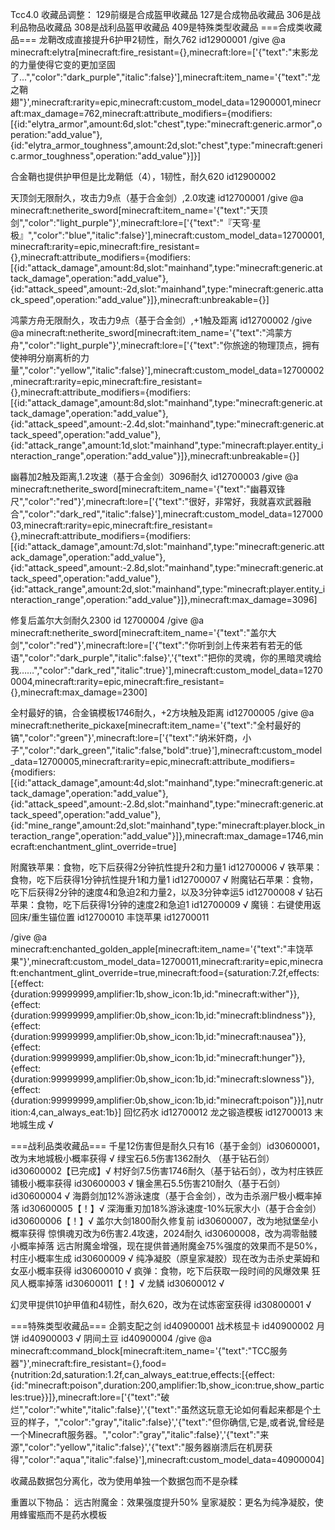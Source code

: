 Tcc4.0
收藏品调整：
129前缀是合成盔甲收藏品 
127是合成物品收藏品 
306是战利品物品收藏品 
308是战利品盔甲收藏品
409是特殊类型收藏品
===合成类收藏品===
龙鞘改成直接提升6护甲2韧性，耐久762 id12900001
/give @a minecraft:elytra[minecraft:fire_resistant={},minecraft:lore=['{"text":"末影龙的力量使得它变的更加坚固了...","color":"dark_purple","italic":false}'],minecraft:item_name='{"text":"龙之鞘翅"}',minecraft:rarity=epic,minecraft:custom_model_data=12900001,minecraft:max_damage=762,minecraft:attribute_modifiers={modifiers:[{id:"elytra_armor",amount:6d,slot:"chest",type:"minecraft:generic.armor",operation:"add_value"},{id:"elytra_armor_toughness",amount:2d,slot:"chest",type:"minecraft:generic.armor_toughness",operation:"add_value"}]}]

合金鞘也提供护甲但是比龙鞘低（4），1韧性，耐久620 id12900002

天顶剑无限耐久，攻击力9点（基于合金剑）,2.0攻速 id12700001
/give @a minecraft:netherite_sword[minecraft:item_name='{"text":"天顶剑","color":"light_purple"}',minecraft:lore=['{"text":"『天穹·星极』","color":"blue","italic":false}'],minecraft:custom_model_data=12700001,minecraft:rarity=epic,minecraft:fire_resistant={},minecraft:attribute_modifiers={modifiers:[{id:"attack_damage",amount:8d,slot:"mainhand",type:"minecraft:generic.attack_damage",operation:"add_value"},{id:"attack_speed",amount:-2d,slot:"mainhand",type:"minecraft:generic.attack_speed",operation:"add_value"}]},minecraft:unbreakable={}]

鸿蒙方舟无限耐久，攻击力9点（基于合金剑）,+1触及距离 id12700002
/give @a minecraft:netherite_sword[minecraft:item_name='{"text":"鸿蒙方舟","color":"light_purple"}',minecraft:lore=['{"text":"你旅途的物理顶点，拥有使神明分崩离析的力量","color":"yellow","italic":false}'],minecraft:custom_model_data=12700002,minecraft:rarity=epic,minecraft:fire_resistant={},minecraft:attribute_modifiers={modifiers:[{id:"attack_damage",amount:8d,slot:"mainhand",type:"minecraft:generic.attack_damage",operation:"add_value"},{id:"attack_speed",amount:-2.4d,slot:"mainhand",type:"minecraft:generic.attack_speed",operation:"add_value"},{id:"attack_range",amount:1d,slot:"mainhand",type:"minecraft:player.entity_interaction_range",operation:"add_value"}]},minecraft:unbreakable={}]

幽暮加2触及距离,1.2攻速（基于合金剑）3096耐久 id12700003
/give @a minecraft:netherite_sword[minecraft:item_name='{"text":"幽暮双锋尺","color":"red"}',minecraft:lore=['{"text":"很好，非常好，我就喜欢武器融合","color":"dark_red","italic":false}'],minecraft:custom_model_data=12700003,minecraft:rarity=epic,minecraft:fire_resistant={},minecraft:attribute_modifiers={modifiers:[{id:"attack_damage",amount:7d,slot:"mainhand",type:"minecraft:generic.attack_damage",operation:"add_value"},{id:"attack_speed",amount:-2.8d,slot:"mainhand",type:"minecraft:generic.attack_speed",operation:"add_value"},{id:"attack_range",amount:2d,slot:"mainhand",type:"minecraft:player.entity_interaction_range",operation:"add_value"}]},minecraft:max_damage=3096]

修复后盖尔大剑耐久2300 id 12700004
/give @a minecraft:netherite_sword[minecraft:item_name='{"text":"盖尔大剑","color":"red"}',minecraft:lore=['{"text":"你听到剑上传来若有若无的低语","color":"dark_purple","italic":false}','{"text":"把你的灵魂，你的黑暗灵魂给我……","color":"dark_red","italic":true}'],minecraft:custom_model_data=12700004,minecraft:rarity=epic,minecraft:fire_resistant={},minecraft:max_damage=2300]

全村最好的镐，合金镐模板1746耐久，+2方块触及距离  id12700005
/give @a minecraft:netherite_pickaxe[minecraft:item_name='{"text":"全村最好的镐","color":"green"}',minecraft:lore=['{"text":"纳米奸商，小子","color":"dark_green","italic":false,"bold":true}'],minecraft:custom_model_data=12700005,minecraft:rarity=epic,minecraft:attribute_modifiers={modifiers:[{id:"attack_damage",amount:4d,slot:"mainhand",type:"minecraft:generic.attack_damage",operation:"add_value"},{id:"attack_speed",amount:-2.8d,slot:"mainhand",type:"minecraft:generic.attack_speed",operation:"add_value"},{id:"mine_range",amount:2d,slot:"mainhand",type:"minecraft:player.block_interaction_range",operation:"add_value"}]},minecraft:max_damage=1746,minecraft:enchantment_glint_override=true]

附魔铁苹果：食物，吃下后获得2分钟抗性提升2和力量1 id12700006 √
铁苹果：食物，吃下后获得1分钟抗性提升1和力量1 id12700007 √
附魔钻石苹果：食物，吃下后获得2分钟的速度4和急迫2和力量2，以及3分钟幸运5 id12700008 √
钻石苹果：食物，吃下后获得1分钟的速度2和急迫1 id12700009 √
魔镜：右键使用返回床/重生锚位置 id12700010
丰饶苹果 id12700011

/give @a minecraft:enchanted_golden_apple[minecraft:item_name='{"text":"丰饶苹果"}',minecraft:custom_model_data=12700011,minecraft:rarity=epic,minecraft:enchantment_glint_override=true,minecraft:food={saturation:7.2f,effects:[{effect:{duration:99999999,amplifier:1b,show_icon:1b,id:"minecraft:wither"}},{effect:{duration:99999999,amplifier:0b,show_icon:1b,id:"minecraft:blindness"}},{effect:{duration:99999999,amplifier:0b,show_icon:1b,id:"minecraft:nausea"}},{effect:{duration:99999999,amplifier:0b,show_icon:1b,id:"minecraft:hunger"}},{effect:{duration:99999999,amplifier:0b,show_icon:1b,id:"minecraft:slowness"}},{effect:{duration:99999999,amplifier:0b,show_icon:1b,id:"minecraft:poison"}}],nutrition:4,can_always_eat:1b}]
回忆药水 id12700012
龙之锻造模板 id12700013 末地城生成 √

===战利品类收藏品===
千星12伤害但是耐久只有16（基于金剑）id30600001，改为末地城极小概率获得 √
绿宝石6.5伤害1362耐久 （基于钻石剑）id30600002【已完成】√
村好剑7.5伤害1746耐久（基于钻石剑），改为村庄铁匠铺极小概率获得 id30600003 √
镶金黑石5.5伤害210耐久（基于石剑）id30600004 √
海爵剑加12%游泳速度（基于合金剑），改为击杀溺尸极小概率掉落 id30600005【！】√
深海重刃加18%游泳速度-10%玩家大小（基于合金剑）id30600006【！】√
盖尔大剑1800耐久修复前 id30600007，改为地狱堡垒小概率获得
惊惧魂刃改为6伤害2.4攻速，2024耐久 id30600008，改为凋零骷髅小概率掉落
远古附魔金增强，现在提供普通附魔金75%强度的效果而不是50%，村庄小概率生成 id30600009 √
纯净凝胶（原皇家凝胶）现在改为击杀史莱姆和女巫小概率获得 id30600010 √
疯弹：食物，吃下后获取一段时间的风爆效果 狂风人概率掉落 id30600011【！】√
龙鳞 id30600012 √

幻灵甲提供10护甲值和4韧性，耐久620，改为在试炼密室获得 id30800001 √

===特殊类型收藏品===
企鹅支配之剑 id40900001
战术核显卡 id40900002
月饼 id40900003 √
阴间土豆 id40900004
/give @a minecraft:command_block[minecraft:item_name='{"text":"TCC服务器"}',minecraft:fire_resistant={},food={nutrition:2d,saturation:1.2f,can_always_eat:true,effects:[{effect:{id:"minecraft:poison",duration:200,amplifier:1b,show_icon:true,show_particles:true}}]},minecraft:lore=['{"text":"破烂","color":"white","italic":false}','{"text":"虽然这玩意无论如何看起来都是个土豆的样子，","color":"gray","italic":false}','{"text":"但你确信,它是,或者说,曾经是一个Minecraft服务器。","color":"gray","italic":false}','{"text":"来源","color":"yellow","italic":false}','{"text":"服务器崩溃后在机房获得","color":"aqua","italic":false}'],minecraft:custom_model_data=40900004]

收藏品数据包分离化，改为使用单独一个数据包而不是杂糅

重置以下物品：
远古附魔金：效果强度提升50%
皇家凝胶：更名为纯净凝胶，使用蜂蜜瓶而不是药水模板
